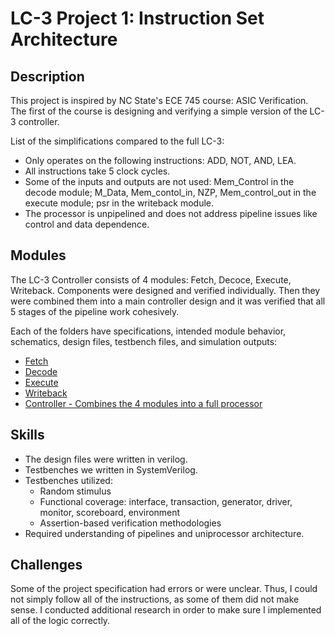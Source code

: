 # LC-3 Project 1: Instruction Set Architecture
## Description
This project is inspired by NC State's ECE 745 course: ASIC Verification. The first of the course is designing and verifying a simple version of the LC-3 controller.

List of the simplifications compared to the full LC-3:
- Only operates on the following instructions: ADD, NOT, AND, LEA.
- All instructions take 5 clock cycles.
- Some of the inputs and outputs are not used: Mem_Control in the decode module; M_Data, Mem_contol_in, NZP, Mem_control_out in the execute module; psr in the writeback module.
- The processor is unpipelined and does not address pipeline issues like control and data dependence.

## Modules
The LC-3 Controller consists of 4 modules: Fetch, Decoce, Execute, Writeback. Components were designed and verified individually. Then they were combined them into a main controller design and it was verified that all 5 stages of the pipeline work cohesively. 

Each of the folders have specifications, intended module behavior, schematics, design files, testbench files, and simulation outputs:
- [Fetch](https://github.com/coolnikitav/nikitas-notebook/tree/5ba684eed46259b160b7792295dfdfa551b46786/engineering/lc3-controller-project1/fetch)
- [Decode](https://github.com/coolnikitav/nikitas-notebook/tree/5ba684eed46259b160b7792295dfdfa551b46786/engineering/lc3-controller-project1/decode)
- [Execute](https://github.com/coolnikitav/nikitas-notebook/tree/5ba684eed46259b160b7792295dfdfa551b46786/engineering/lc3-controller-project1/execute)
- [Writeback](https://github.com/coolnikitav/nikitas-notebook/tree/5ba684eed46259b160b7792295dfdfa551b46786/engineering/lc3-controller-project1/writeback)
- [Controller - Combines the 4 modules into a full processor](https://github.com/coolnikitav/nikitas-notebook/tree/5ba684eed46259b160b7792295dfdfa551b46786/engineering/lc3-controller-project1/controller)

## Skills
- The design files were written in verilog.
- Testbenches we written in SystemVerilog.
- Testbenches utilized:
  - Random stimulus
  - Functional coverage: interface, transaction, generator, driver, monitor, scoreboard, environment
  - Assertion-based verification methodologies
- Required understanding of pipelines and uniprocessor architecture.

## Challenges
Some of the project specification had errors or were unclear. Thus, I could not simply follow all of the instructions, as some of them did not make sense. 
I conducted additional research in order to make sure I implemented all of the logic correctly. 
